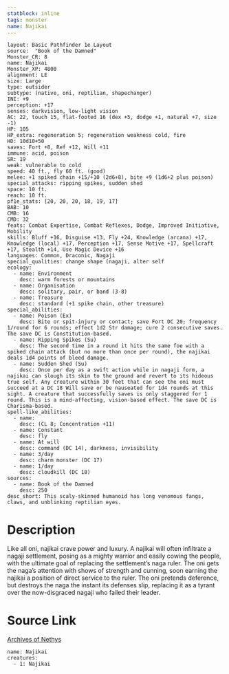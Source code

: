 ```yaml
---
statblock: inline
tags: monster
name: Najikai
---
```

```statblock
layout: Basic Pathfinder 1e Layout
source:  "Book of the Damned"
Monster_CR: 8
name: Najikai
Monster_XP: 4800
alignment: LE
size: Large
type: outsider
subtype: (native, oni, reptilian, shapechanger)
INI: +9
perception: +17
senses: darkvision, low-light vision
AC: 22, touch 15, flat-footed 16 (dex +5, dodge +1, natural +7, size -1)
HP: 105
HP_extra: regeneration 5; regeneration weakness cold, fire
HD: 10d10+50
saves: Fort +8, Ref +12, Will +11
immune: acid, poison
SR: 19
weak: vulnerable to cold
speed: 40 ft., fly 60 ft. (good)
melee: +1 spiked chain +15/+10 (2d6+8), bite +9 (1d6+2 plus poison)
special_attacks: ripping spikes, sudden shed
space: 10 ft.
reach: 10 ft.
pf1e_stats: [20, 20, 20, 18, 19, 17]
BAB: 10
CMB: 16
CMD: 32
feats: Combat Expertise, Combat Reflexes, Dodge, Improved Initiative, Mobility
skills: Bluff +16, Disguise +13, Fly +24, Knowledge (arcana) +17, Knowledge (local) +17, Perception +17, Sense Motive +17, Spellcraft +17, Stealth +14, Use Magic Device +16
languages: Common, Draconic, Nagaji
special_qualities: change shape (nagaji, alter self
ecology:
  - name: Environment
    desc: warm forests or mountains
  - name: Organisation
    desc: solitary, pair, or band (3-8)
  - name: Treasure
    desc: standard (+1 spike chain, other treasure)
special_abilities:
  - name: Poison (Ex)
    desc: Bite or spit-injury or contact; save Fort DC 20; frequency 1/round for 6 rounds; effect 1d2 Str damage; cure 2 consecutive saves. The save DC is Constitution-based.
  - name: Ripping Spikes (Su)
    desc: The second time in a round it hits the same foe with a spiked chain attack (but no more than once per round), the najikai deals 1d4 points of bleed damage.
  - name: Sudden Shed (Su)
    desc: Once per day as a swift action while in nagaji form, a najikai can slough its skin to the ground and revert to its hideous true self. Any creature within 30 feet that can see the oni must succeed at a DC 18 Will save or be nauseated for 1d4 rounds at this sight. A creature that successfully saves is only staggered for 1 round. This is a mind-affecting, vision-based effect. The save DC is Charisma-based.
spell-like_abilities:
  - name:
    desc: (CL 8; Concentration +11)
  - name: Constant
    desc: fly
  - name: At will
    desc: command (DC 14), darkness, invisibility
  - name: 3/day
    desc: charm monster (DC 17)
  - name: 1/day
    desc: cloudkill (DC 18)
sources:
  - name: Book of the Damned
    desc: 250
desc_short: This scaly-skinned humanoid has long venomous fangs, claws, and unblinking reptilian eyes.
```
# Description
Like all oni, najikai crave power and luxury. A najikai will often infiltrate a nagaji settlement, posing as a mighty warrior and easily cowing the people, with the ultimate goal of replacing the settlement’s naga ruler. The oni gets the naga’s attention with shows of strength and cunning, soon earning the najikai a position of direct service to the ruler. The oni pretends deference, but destroys the naga the instant its defenses slip, replacing it as a tyrant over the now-disgraced nagaji who failed their leader.
# Source Link
[Archives of Nethys](https://aonprd.com/MonsterDisplay.aspx?ItemName=Najikai)
```encounter-table
name: Najikai
creatures:
  - 1: Najikai
```
